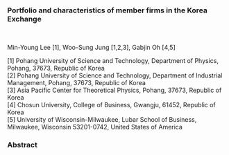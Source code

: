 ### Portfolio and characteristics of member firms in the Korea Exchange
<br>

Min-Young Lee [1], Woo-Sung Jung [1,2,3], Gabjin Oh [4,5]

[1] Pohang University of Science and Technology, Department of Physics, Pohang, 37673, Republic of Korea<br>
[2] Pohang University of Science and Technology, Department of Industrial Management, Pohang, 37673, Republic of Korea<br>
[3] Asia Pacific Center for Theoretical Physics, Pohang, 37673, Republic of Korea<br>
[4] Chosun University, College of Business, Gwangju, 61452, Republic of Korea<br>
[5] University of Wisconsin-Milwaukee, Lubar School of Business, Milwaukee, Wisconsin 53201-0742, United States of America
<br>

### Abstract
